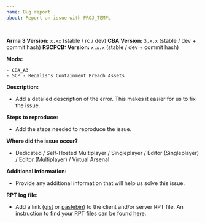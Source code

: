 ```yaml
---
name: Bug report
about: Report an issue with PROJ_TEMPL

---
```


**Arma 3 Version:** `x.xx` (stable / rc / dev)
**CBA Version:** `3.x.x` (stable / dev + commit hash)
**RSCPCB: Version:** `x.x.x` (stable / dev + commit hash)

**Mods:**
```
- CBA_A3
- SCP - Regalis's Containment Breach Assets
```

**Description:**
- Add a detailed description of the error. This makes it easier for us to fix the issue.

**Steps to reproduce:**
- Add the steps needed to reproduce the issue.

**Where did the issue occur?**
- Dedicated / Self-Hosted Multiplayer / Singleplayer / Editor (Singleplayer) / Editor (Multiplayer) / Virtual Arsenal

**Additional information:**
- Provide any additional information that will help us solve this issue.

**RPT log file:**
- Add a link ([gist](https://gist.github.com) or [pastebin](http://pastebin.com)) to the client and/or server RPT file. An instruction to find your RPT files can be found [here](https://community.bistudio.com/wiki/Crash_Files#Arma_3).
